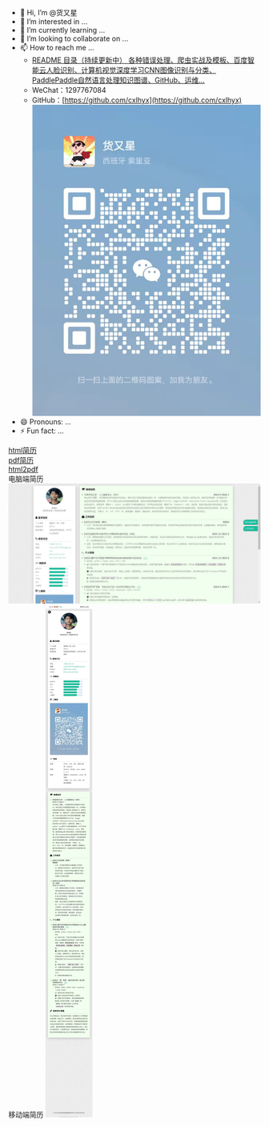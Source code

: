 - 👋 Hi, I’m @货又星
- 👀 I’m interested in ...
- 🌱 I’m currently learning ...
- 💞 I’m looking to collaborate on ...
- 📫 How to reach me ...
  - [README 目录（持续更新中） 各种错误处理、爬虫实战及模板、百度智能云人脸识别、计算机视觉深度学习CNN图像识别与分类、PaddlePaddle自然语言处理知识图谱、GitHub、运维...](https://blog.csdn.net/muaamua/article/details/134426428?spm=1001.2014.3001.5502)
  - WeChat：1297767084
  - GitHub：[https://github.com/cxlhyx](https://github.com/cxlhyx)
![在这里插入图片描述](/resume/assets/images/qrcode.jpg)
- 😄 Pronouns: ...
- ⚡ Fun fact: ...

<!---
cxlhyx/resume is a ✨ special ✨ repository because its `README.md` (this file) appears on your GitHub profile.
You can click the Preview link to take a look at your changes.
--->

[html简历](/resume/index.html)  
[pdf简历](/resume/resume.pdf)  
[html2pdf](https://html2pdf.com/)  
电脑端简历
![在这里插入图片描述](/resume//assets/images/pc.png)
移动端简历
![在这里插入图片描述](/resume//assets/images/ip.png)
